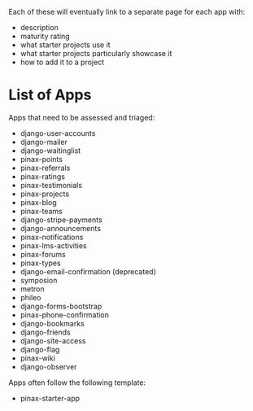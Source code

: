 Each of these will eventually link to a separate page for each app with:

* description
* maturity rating
* what starter projects use it
* what starter projects particularly showcase it
* how to add it to a project

# List of Apps

Apps that need to be assessed and triaged:

* django-user-accounts
* django-mailer
* django-waitinglist
* pinax-points
* pinax-referrals
* pinax-ratings
* pinax-testimonials
* pinax-projects
* pinax-blog
* pinax-teams
* django-stripe-payments
* django-announcements
* pinax-notifications
* pinax-lms-activities
* pinax-forums
* pinax-types
* django-email-confirmation (deprecated)
* symposion
* metron
* phileo
* django-forms-bootstrap
* pinax-phone-confirmation
* django-bookmarks
* django-friends
* django-site-access
* django-flag
* pinax-wiki
* django-observer

Apps often follow the following template:

* pinax-starter-app
